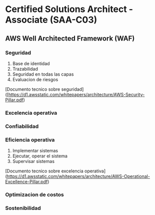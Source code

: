 # Certified Solutions Architect - Associate (SAA-C03)

## AWS Well Architected Framework (WAF)

### Seguridad

1. Base de identidad
2. Trazabilidad
3. Seguridad en todas las capas
4. Evaluacion de riesgos

[Documento tecnico sobre seguridad] ([https://d1.awsstatic.com/whitepapers/architecture/AWS-Security-Pillar.pdf)

### Excelencia operativa

### Confiabilidad

### Eficiencia operativa

1. Implementar sistemas
2. Ejecutar, operar el sistema
3. Supervisar sistemas

[Documento tecnico sobre excelencia operativa] (https://d1.awsstatic.com/whitepapers/architecture/AWS-Operational-Excellence-Pillar.pdf)

### Optimizacion de costos

### Sostenibilidad



